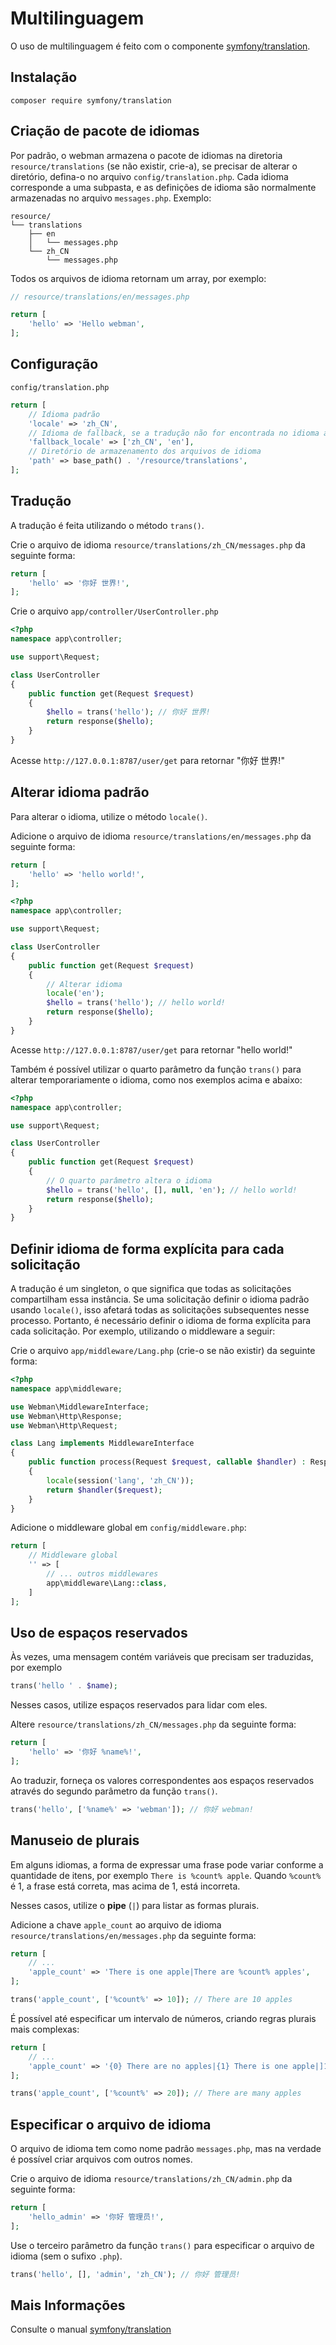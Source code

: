 # Multilinguagem

O uso de multilinguagem é feito com o componente [symfony/translation](https://github.com/symfony/translation).

## Instalação
```composer require symfony/translation```

## Criação de pacote de idiomas
Por padrão, o webman armazena o pacote de idiomas na diretoria `resource/translations` (se não existir, crie-a), se precisar de alterar o diretório, defina-o no arquivo `config/translation.php`.
Cada idioma corresponde a uma subpasta, e as definições de idioma são normalmente armazenadas no arquivo `messages.php`. Exemplo:
```shell
resource/
└── translations
    ├── en
    │   └── messages.php
    └── zh_CN
        └── messages.php
```

Todos os arquivos de idioma retornam um array, por exemplo:
```php
// resource/translations/en/messages.php

return [
    'hello' => 'Hello webman',
];
```

## Configuração

`config/translation.php`

```php
return [
    // Idioma padrão
    'locale' => 'zh_CN',
    // Idioma de fallback, se a tradução não for encontrada no idioma atual, tenta usar a tradução do idioma de fallback
    'fallback_locale' => ['zh_CN', 'en'],
    // Diretório de armazenamento dos arquivos de idioma
    'path' => base_path() . '/resource/translations',
];
```

## Tradução

A tradução é feita utilizando o método `trans()`.

Crie o arquivo de idioma `resource/translations/zh_CN/messages.php` da seguinte forma:
```php
return [
    'hello' => '你好 世界!',
];
```

Crie o arquivo `app/controller/UserController.php`
```php
<?php
namespace app\controller;

use support\Request;

class UserController
{
    public function get(Request $request)
    {
        $hello = trans('hello'); // 你好 世界!
        return response($hello);
    }
}
```

Acesse `http://127.0.0.1:8787/user/get` para retornar "你好 世界!"

## Alterar idioma padrão

Para alterar o idioma, utilize o método `locale()`.

Adicione o arquivo de idioma `resource/translations/en/messages.php` da seguinte forma:
```php
return [
    'hello' => 'hello world!',
];
```

```php
<?php
namespace app\controller;

use support\Request;

class UserController
{
    public function get(Request $request)
    {
        // Alterar idioma
        locale('en');
        $hello = trans('hello'); // hello world!
        return response($hello);
    }
}
```
Acesse `http://127.0.0.1:8787/user/get` para retornar "hello world!"

Também é possível utilizar o quarto parâmetro da função `trans()` para alterar temporariamente o idioma, como nos exemplos acima e abaixo:
```php
<?php
namespace app\controller;

use support\Request;

class UserController
{
    public function get(Request $request)
    {
        // O quarto parâmetro altera o idioma
        $hello = trans('hello', [], null, 'en'); // hello world!
        return response($hello);
    }
}
```

## Definir idioma de forma explícita para cada solicitação
A tradução é um singleton, o que significa que todas as solicitações compartilham essa instância. Se uma solicitação definir o idioma padrão usando `locale()`, isso afetará todas as solicitações subsequentes nesse processo. Portanto, é necessário definir o idioma de forma explícita para cada solicitação. Por exemplo, utilizando o middleware a seguir:

Crie o arquivo `app/middleware/Lang.php` (crie-o se não existir) da seguinte forma:
```php
<?php
namespace app\middleware;

use Webman\MiddlewareInterface;
use Webman\Http\Response;
use Webman\Http\Request;

class Lang implements MiddlewareInterface
{
    public function process(Request $request, callable $handler) : Response
    {
        locale(session('lang', 'zh_CN'));
        return $handler($request);
    }
}
```

Adicione o middleware global em `config/middleware.php`:
```php
return [
    // Middleware global
    '' => [
        // ... outros middlewares
        app\middleware\Lang::class,
    ]
];
```

## Uso de espaços reservados
Às vezes, uma mensagem contém variáveis que precisam ser traduzidas, por exemplo
```php
trans('hello ' . $name);
```
Nesses casos, utilize espaços reservados para lidar com eles.

Altere `resource/translations/zh_CN/messages.php` da seguinte forma:
```php
return [
    'hello' => '你好 %name%!',
];
```
Ao traduzir, forneça os valores correspondentes aos espaços reservados através do segundo parâmetro da função `trans()`.
```php
trans('hello', ['%name%' => 'webman']); // 你好 webman!
```

## Manuseio de plurais
Em alguns idiomas, a forma de expressar uma frase pode variar conforme a quantidade de itens, por exemplo `There is %count% apple`. Quando `%count%` é 1, a frase está correta, mas acima de 1, está incorreta.

Nesses casos, utilize o **pipe** (`|`) para listar as formas plurais.

Adicione a chave `apple_count` ao arquivo de idioma `resource/translations/en/messages.php` da seguinte forma:
```php
return [
    // ...
    'apple_count' => 'There is one apple|There are %count% apples',
];
```

```php
trans('apple_count', ['%count%' => 10]); // There are 10 apples
```

É possível até especificar um intervalo de números, criando regras plurais mais complexas:
```php
return [
    // ...
    'apple_count' => '{0} There are no apples|{1} There is one apple|]1,19] There are %count% apples|[20,Inf[ There are many apples'
];
```

```php
trans('apple_count', ['%count%' => 20]); // There are many apples
```

## Especificar o arquivo de idioma
O arquivo de idioma tem como nome padrão `messages.php`, mas na verdade é possível criar arquivos com outros nomes.

Crie o arquivo de idioma `resource/translations/zh_CN/admin.php` da seguinte forma:
```php
return [
    'hello_admin' => '你好 管理员!',
];
```

Use o terceiro parâmetro da função `trans()` para especificar o arquivo de idioma (sem o sufixo `.php`).
```php
trans('hello', [], 'admin', 'zh_CN'); // 你好 管理员!
```

## Mais Informações
Consulte o manual [symfony/translation](https://symfony.com/doc/current/translation.html)
